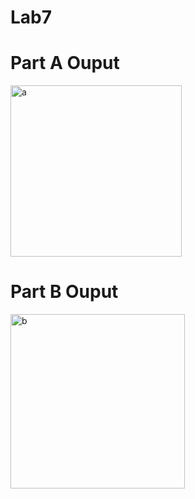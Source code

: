 # Lab7
# Part A Ouput
<img width="274" alt="a" src="https://github.com/aaalea7/Lab7/assets/35973992/263973d0-776e-49ca-be35-a213ceb71b61">

# Part B Ouput
<img width="279" alt="b" src="https://github.com/aaalea7/Lab7/assets/35973992/7459036d-28af-466f-8c4a-3457e1a96b07">
